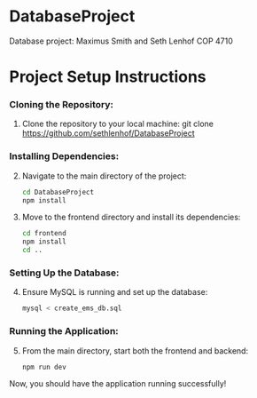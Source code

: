 # DatabaseProject

Database project: Maximus Smith and Seth Lenhof
COP 4710

# Project Setup Instructions

### Cloning the Repository:
1. Clone the repository to your local machine:
   git clone https://github.com/sethlenhof/DatabaseProject

### Installing Dependencies:
2. Navigate to the main directory of the project:
   ```bash
   cd DatabaseProject
   npm install
   ```
3. Move to the frontend directory and install its dependencies:
   ```bash
   cd frontend
   npm install
   cd ..
   ```
### Setting Up the Database:
4. Ensure MySQL is running and set up the database:
   ```bash
   mysql < create_ems_db.sql
   ```
### Running the Application:
5. From the main directory, start both the frontend and backend:
   ```bash
   npm run dev
   ```
Now, you should have the application running successfully!
